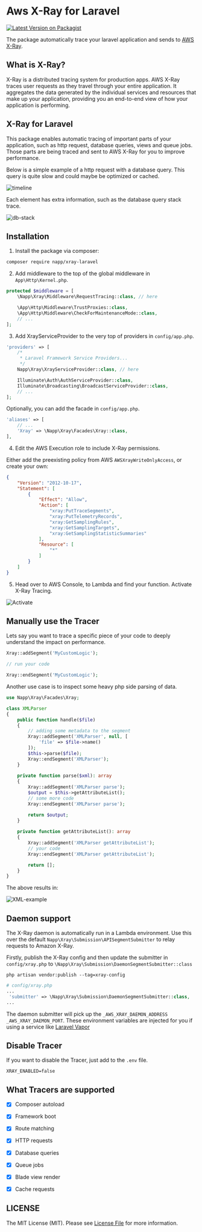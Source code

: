 # Aws X-Ray for Laravel

[![Latest Version on Packagist](https://img.shields.io/packagist/v/napp/xray-laravel.svg?style=flat-square)](https://packagist.org/packages/napp/xray-laravel)

The package automatically trace your laravel application and sends to [AWS X-Ray](https://aws.amazon.com/xray). 

## What is X-Ray?

X-Ray is a distributed tracing system for production apps. AWS X-Ray traces user requests as they travel through your entire application. 
It aggregates the data generated by the individual services and resources that make up your application, providing you an end-to-end view of how your application is performing. 

## X-Ray for Laravel

This package enables automatic tracing of important parts of your application, such as http request, database queries, views and queue jobs. Those parts are being traced and sent to AWS X-Ray for you to improve performance. 

Below is a simple example of a http request with a database query. This query is quite slow and could maybe be optimized or cached. 

![timeline](https://raw.githubusercontent.com/Napp/xray-laravel/master/docs/xray-timeline.png)

Each element has extra information, such as the database query stack trace. 

![db-stack](https://raw.githubusercontent.com/Napp/xray-laravel/master/docs/xray-db-stack.png)

## Installation

1. Install the package via composer:

```bash
composer require napp/xray-laravel
```

2. Add middleware to the top of the global middleware in `App\Http\Kernel.php`.

```php
protected $middleware = [
    \Napp\Xray\Middleware\RequestTracing::class, // here

    \App\Http\Middleware\TrustProxies::class,
    \App\Http\Middleware\CheckForMaintenanceMode::class,
    // ...
];
```

3. Add XrayServiceProvider to the very top of providers in `config/app.php`. 

```php
'providers' => [
    /*
     * Laravel Framework Service Providers...
     */
    Napp\Xray\XrayServiceProvider::class, // here

    Illuminate\Auth\AuthServiceProvider::class,
    Illuminate\Broadcasting\BroadcastServiceProvider::class,
    // ...
];
```

Optionally, you can add the facade in `config/app.php`. 

```php
'aliases' => [
    // ...
    'Xray' => \Napp\Xray\Facades\Xray::class,
],
```

4. Edit the AWS Execution role to include X-Ray permissions.

Either add the preexisting policy from AWS `AWSXrayWriteOnlyAccess`, or create your own:

```json
{
    "Version": "2012-10-17",
    "Statement": [
        {
            "Effect": "Allow",
            "Action": [
                "xray:PutTraceSegments",
                "xray:PutTelemetryRecords",
                "xray:GetSamplingRules",
                "xray:GetSamplingTargets",
                "xray:GetSamplingStatisticSummaries"
            ],
            "Resource": [
                "*"
            ]
        }
    ]
}
```

5. Head over to AWS Console, to Lambda and find your function. Activate X-Ray Tracing.

![Activate](https://raw.githubusercontent.com/Napp/xray-laravel/master/docs/lambda-enable-xray.png)


## Manually use the Tracer

Lets say you want to trace a specific piece of your code to deeply understand the impact on performance.

```php
Xray::addSegment('MyCustomLogic');

// run your code

Xray::endSegment('MyCustomLogic');
```

Another use case is to inspect some heavy php side parsing of data.

```php
use Napp\Xray\Facades\Xray;

class XMLParser
{
    public function handle($file)
    {
        // adding some metadata to the segment
        Xray::addSegment('XMLParser', null, [
            'file' => $file->name()
        ]);
        $this->parse($file);
        Xray::endSegment('XMLParser');
    }
    
    private function parse($xml): array 
    {
        Xray::addSegment('XMLParser parse');
        $output = $this->getAttributeList();
        // some more code
        Xray::endSegment('XMLParser parse');

        return $output;
    }
    
    private function getAttributeList(): array 
    {
        Xray::addSegment('XMLParser getAttributeList');
        // your code
        Xray::endSegment('XMLParser getAttributeList');

        return [];
    }
}
```

The above results in:

![XML-example](https://raw.githubusercontent.com/Napp/xray-laravel/master/docs/xray-xml-example.png)

## Daemon support

The X-Ray daemon is automatically run in a Lambda environment. Use this over the default `Napp\Xray\Submission\APISegmentSubmitter` to relay requests to Amazon X-Ray.

Firstly, publish the X-Ray config and then update the submitter in `config/xray.php` to `\Napp\Xray\Submission\DaemonSegmentSubmitter::class`

```console
php artisan vendor:publish --tag=xray-config
```

```php
# config/xray.php
...
 'submitter' => \Napp\Xray\Submission\DaemonSegmentSubmitter::class,
...
```

The daemon submitter will pick up the `_AWS_XRAY_DAEMON_ADDRESS` `_AWS_XRAY_DAEMON_PORT`. These environment variables are injected for you if using a service like [Laravel Vapor](https://vapor.laravel.com/)

## Disable Tracer

If you want to disable the Tracer, just add to the `.env` file.

```dotenv
XRAY_ENABLED=false
```

## What Tracers are supported

- [x] Composer autoload
- [x] Framework boot
- [x] Route matching
- [x] HTTP requests
- [x] Database queries
- [x] Queue jobs
- [x] Blade view render
- [x] Cache requests


## LICENSE

The MIT License (MIT). Please see [License File](LICENSE.md) for more information.
